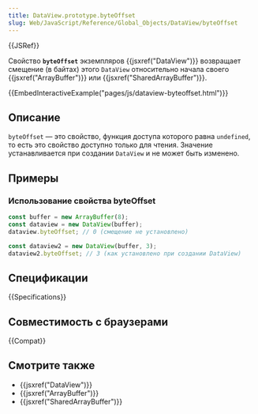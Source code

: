 ```yaml
---
title: DataView.prototype.byteOffset
slug: Web/JavaScript/Reference/Global_Objects/DataView/byteOffset
---
```


{{JSRef}}

Свойство **`byteOffset`** экземпляров {{jsxref("DataView")}} возвращает смещение (в байтах) этого `DataView` относительно начала своего {{jsxref("ArrayBuffer")}} или {{jsxref("SharedArrayBuffer")}}.

{{EmbedInteractiveExample("pages/js/dataview-byteoffset.html")}}

## Описание

`byteOffset` — это свойство, функция доступа которого равна `undefined`, то есть это свойство доступно только для чтения. Значение устанавливается при создании `DataView` и не может быть изменено.

## Примеры

### Использование свойства byteOffset

```js
const buffer = new ArrayBuffer(8);
const dataview = new DataView(buffer);
dataview.byteOffset; // 0 (смещение не установлено)

const dataview2 = new DataView(buffer, 3);
dataview2.byteOffset; // 3 (как установлено при создании DataView)
```

## Спецификации

{{Specifications}}

## Совместимость с браузерами

{{Compat}}

## Смотрите также

- {{jsxref("DataView")}}
- {{jsxref("ArrayBuffer")}}
- {{jsxref("SharedArrayBuffer")}}
